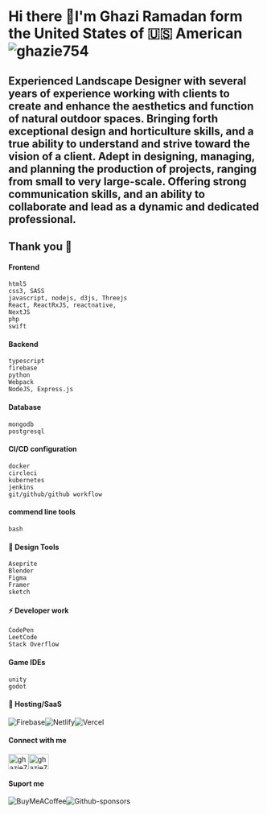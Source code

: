 # Hi there 👋I'm Ghazi Ramadan form the United States of 🇺🇸  American<img src="https://komarev.com/ghpvc/?username=ghazie754&label=Profile%20views&color=0e75b6&style=flat" alt="ghazie754" />

## Experienced Landscape Designer with several years of experience working with clients to create and enhance the aesthetics and function of natural outdoor spaces. Bringing forth exceptional design and horticulture skills, and a true ability to understand and strive toward the vision of a client. Adept in designing, managing, and planning the production of projects, ranging from small to very large-scale. Offering strong communication skills, and an ability to collaborate and lead as a dynamic and dedicated professional.

## Thank you 🦕

#### Frontend
    html5
    css3, SASS
    javascript, nodejs, d3js, Threejs
    React, ReactRxJS, reactnative,
    NextJS
    php
    swift
#### Backend
    typescript
    firebase
    python
    Webpack
    NodeJS, Express.js
#### Database
    mongodb
    postgresql
#### CI/CD configuration
    docker
    circleci
    kubernetes
    jenkins
    git/github/github workflow
#### commend line tools 
    bash
#### 🎨 Design Tools
    Aseprite
    Blender
    Figma
    Framer
    sketch
#### ⚡ Developer work
    CodePen
    LeetCode
    Stack Overflow
#### Game IDEs
    unity
    godot
#### 🎈 Hosting/SaaS

![Firebase](https://img.shields.io/badge/firebase-%23039BE5.svg?style=for-the-badge&logo=firebase)![Netlify](https://img.shields.io/badge/netlify-%23000000.svg?style=for-the-badge&logo=netlify&logoColor=#00C7B7)![Vercel](https://img.shields.io/badge/vercel-%23000000.svg?style=for-the-badge&logo=vercel&logoColor=white)

#### Connect with me

<a href="https://codepen.io/ghazie754" target="blank"><img align="center" src="https://raw.githubusercontent.com/rahuldkjain/github-profile-readme-generator/master/src/images/icons/Social/codepen.svg" alt="ghazie754" height="30" width="40" /></a><a href="https://dribbble.com/ghazie754" target="blank"><img align="center" src="https://raw.githubusercontent.com/rahuldkjain/github-profile-readme-generator/master/src/images/icons/Social/dribbble.svg" alt="ghazie754" height="30" width="40" /></a>

#### Suport me

![BuyMeACoffee](https://img.shields.io/badge/Buy%20Me%20a%20Coffee-ffdd00?style=for-the-badge&logo=buy-me-a-coffee&logoColor=black)![Github-sponsors](https://img.shields.io/badge/sponsor-30363D?style=for-the-badge&logo=GitHub-Sponsors&logoColor=#EA4AAA)
